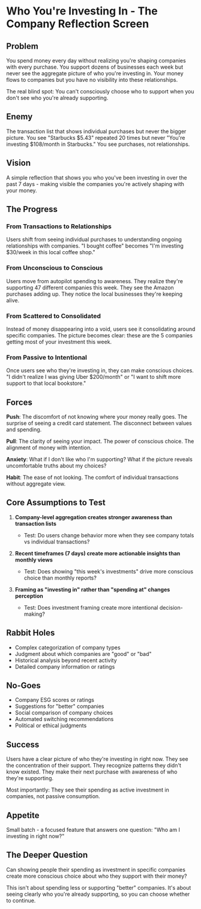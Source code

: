# Who You're Investing In - The Company Reflection Screen

## Problem

You spend money every day without realizing you're shaping companies with every purchase. You support dozens of businesses each week but never see the aggregate picture of who you're investing in. Your money flows to companies but you have no visibility into these relationships.

The real blind spot: You can't consciously choose who to support when you don't see who you're already supporting.

## Enemy

The transaction list that shows individual purchases but never the bigger picture. You see "Starbucks $5.43" repeated 20 times but never "You're investing $108/month in Starbucks." You see purchases, not relationships.

## Vision

A simple reflection that shows you who you've been investing in over the past 7 days - making visible the companies you're actively shaping with your money.

## The Progress

### From Transactions to Relationships
Users shift from seeing individual purchases to understanding ongoing relationships with companies. "I bought coffee" becomes "I'm investing $30/week in this local coffee shop."

### From Unconscious to Conscious
Users move from autopilot spending to awareness. They realize they're supporting 47 different companies this week. They see the Amazon purchases adding up. They notice the local businesses they're keeping alive.

### From Scattered to Consolidated
Instead of money disappearing into a void, users see it consolidating around specific companies. The picture becomes clear: these are the 5 companies getting most of your investment this week.

### From Passive to Intentional
Once users see who they're investing in, they can make conscious choices. "I didn't realize I was giving Uber $200/month" or "I want to shift more support to that local bookstore."

## Forces

**Push**: The discomfort of not knowing where your money really goes. The surprise of seeing a credit card statement. The disconnect between values and spending.

**Pull**: The clarity of seeing your impact. The power of conscious choice. The alignment of money with intention.

**Anxiety**: What if I don't like who I'm supporting? What if the picture reveals uncomfortable truths about my choices?

**Habit**: The ease of not looking. The comfort of individual transactions without aggregate view.

## Core Assumptions to Test

1. **Company-level aggregation creates stronger awareness than transaction lists**
   - Test: Do users change behavior more when they see company totals vs individual transactions?

2. **Recent timeframes (7 days) create more actionable insights than monthly views**
   - Test: Does showing "this week's investments" drive more conscious choice than monthly reports?

3. **Framing as "investing in" rather than "spending at" changes perception**
   - Test: Does investment framing create more intentional decision-making?

## Rabbit Holes

- Complex categorization of company types
- Judgment about which companies are "good" or "bad"
- Historical analysis beyond recent activity
- Detailed company information or ratings

## No-Goes

- Company ESG scores or ratings
- Suggestions for "better" companies
- Social comparison of company choices
- Automated switching recommendations
- Political or ethical judgments

## Success

Users have a clear picture of who they're investing in right now. They see the concentration of their support. They recognize patterns they didn't know existed. They make their next purchase with awareness of who they're supporting.

Most importantly: They see their spending as active investment in companies, not passive consumption.

## Appetite

Small batch - a focused feature that answers one question: "Who am I investing in right now?"

## The Deeper Question

Can showing people their spending as investment in specific companies create more conscious choice about who they support with their money?

This isn't about spending less or supporting "better" companies. It's about seeing clearly who you're already supporting, so you can choose whether to continue.